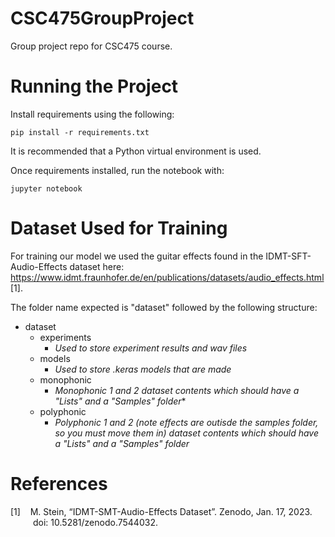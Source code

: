# CSC475GroupProject
Group project repo for CSC475 course.

# Running the Project
Install requirements using the following:
```
pip install -r requirements.txt
```
It is recommended that a Python virtual environment is used.

Once requirements installed, run the notebook with:
```
jupyter notebook
```

# Dataset Used for Training
For training our model we used the guitar effects found in the IDMT-SFT-Audio-Effects dataset here: https://www.idmt.fraunhofer.de/en/publications/datasets/audio_effects.html [1].

The folder name expected is "dataset" followed by the following structure:
- dataset
    - experiments
        - *Used to store experiment results and wav files*
    - models
        - *Used to store .keras models that are made*
    - monophonic
        - *Monophonic 1 and 2 dataset contents which should have a "Lists" and a "Samples" folder**
    - polyphonic
        - *Polyphonic 1 and 2 (note effects are outisde the samples folder, so you must move them in) dataset contents which should have a "Lists" and a "Samples" folder*

# References
<div style="text-indent: -36px; padding-left: 36px;">
    <p>
        [1]&nbsp;&nbsp;&nbsp;&nbsp;M. Stein, “IDMT-SMT-Audio-Effects Dataset”. Zenodo, Jan. 17, 2023. doi: 10.5281/zenodo.7544032.
    </p>
</div>